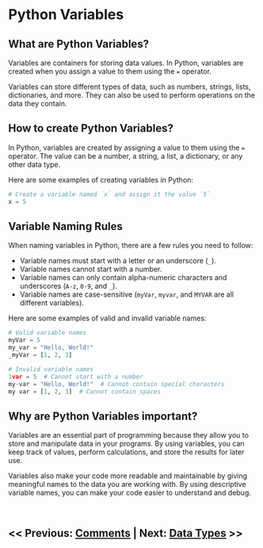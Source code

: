 # Python Variables

## What are Python Variables?

Variables are containers for storing data values. In Python, variables are created when you assign a value to them using the `=` operator.

Variables can store different types of data, such as numbers, strings, lists, dictionaries, and more. They can also be used to perform operations on the data they contain.

## How to create Python Variables?

In Python, variables are created by assigning a value to them using the `=` operator. The value can be a number, a string, a list, a dictionary, or any other data type.

Here are some examples of creating variables in Python:

```python
# Create a variable named `x` and assign it the value `5`
x = 5
```

## Variable Naming Rules

When naming variables in Python, there are a few rules you need to follow:

- Variable names must start with a letter or an underscore (`_`).
- Variable names cannot start with a number.
- Variable names can only contain alpha-numeric characters and underscores (`A-z`, `0-9`, and `_`).
- Variable names are case-sensitive (`myVar`, `myvar`, and `MYVAR` are all different variables).

Here are some examples of valid and invalid variable names:

```python
# Valid variable names
myVar = 5
my_var = "Hello, World!"
_myVar = [1, 2, 3]

# Invalid variable names
1var = 5  # Cannot start with a number
my-var = "Hello, World!"  # Cannot contain special characters
my var = [1, 2, 3]  # Cannot contain spaces
```

## Why are Python Variables important?

Variables are an essential part of programming because they allow you to store and manipulate data in your programs. By using variables, you can keep track of values, perform calculations, and store the results for later use.

Variables also make your code more readable and maintainable by giving meaningful names to the data you are working with. By using descriptive variable names, you can make your code easier to understand and debug.

<br>

## << Previous: [Comments](1A-comments.md) | Next: [Data Types](1C-data-types.md) >>
